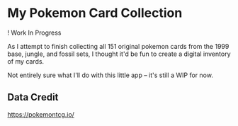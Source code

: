 # My Pokemon Card Collection

! Work In Progress

As I attempt to finish collecting all 151 original pokemon cards from the 1999 base, jungle, and fossil sets, I thought it'd be fun to create a digital inventory of my cards.

Not entirely sure what I'll do with this little app – it's still a WIP for now.

## Data Credit
https://pokemontcg.io/
